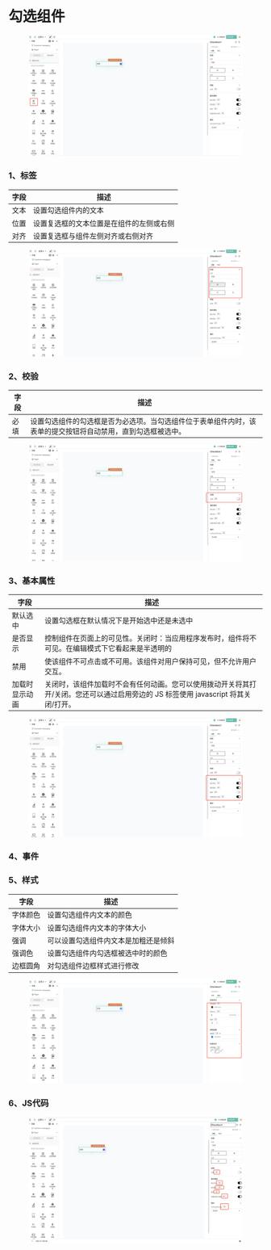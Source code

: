 # 勾选组件

<figure><img src="../../../.gitbook/assets/image (7) (2) (1).png" alt=""><figcaption></figcaption></figure>

### 1、标签

| 字段 | 描述                   |
| -- | -------------------- |
| 文本 | 设置勾选组件内的文本           |
| 位置 | 设置复选框的文本位置是在组件的左侧或右侧 |
| 对齐 | 设置复选框与组件左侧对齐或右侧对齐    |

<figure><img src="../../../.gitbook/assets/image (49) (1).png" alt=""><figcaption></figcaption></figure>

### 2、校验

| 字段 | 描述                                                     |
| -- | ------------------------------------------------------ |
| 必填 | 设置勾选组件的勾选框是否为必选项。当勾选组件位于表单组件内时，该表单的提交按钮将自动禁用，直到勾选框被选中。 |

<figure><img src="../../../.gitbook/assets/image (46) (1).png" alt=""><figcaption></figcaption></figure>

### 3、基本属性

| 字段      | 描述                                                                         |
| ------- | -------------------------------------------------------------------------- |
| 默认选中    | 设置勾选框在默认情况下是开始选中还是未选中                                                      |
| 是否显示    | 控制组件在页面上的可见性。关闭时：当应用程序发布时，组件将不可见。在编辑模式下它看起来是半透明的                           |
| 禁用      | 使该组件不可点击或不可用。该组件对用户保持可见，但不允许用户交互。                                          |
| 加载时显示动画 | 关闭时，该组件加载时不会有任何动画。您可以使用拨动开关将其打开/关闭。您还可以通过启用旁边的 JS 标签使用 javascript 将其关闭/打开。 |

<figure><img src="../../../.gitbook/assets/image (18) (1) (1) (1) (1).png" alt=""><figcaption></figcaption></figure>

### 4、事件





### 5、样式

| 字段   | 描述                 |
| ---- | ------------------ |
| 字体颜色 | 设置勾选组件内文本的颜色       |
| 字体大小 | 设置勾选组件内文本的字体大小     |
| 强调   | 可以设置勾选组件内文本是加粗还是倾斜 |
| 强调色  | 设置勾选组件内勾选框被选中时的颜色  |
| 边框圆角 | 对勾选组件边框样式进行修改      |

<figure><img src="../../../.gitbook/assets/image (9) (2) (1).png" alt=""><figcaption></figcaption></figure>

### 6、JS代码



<figure><img src="../../../.gitbook/assets/image (37) (1).png" alt=""><figcaption></figcaption></figure>
